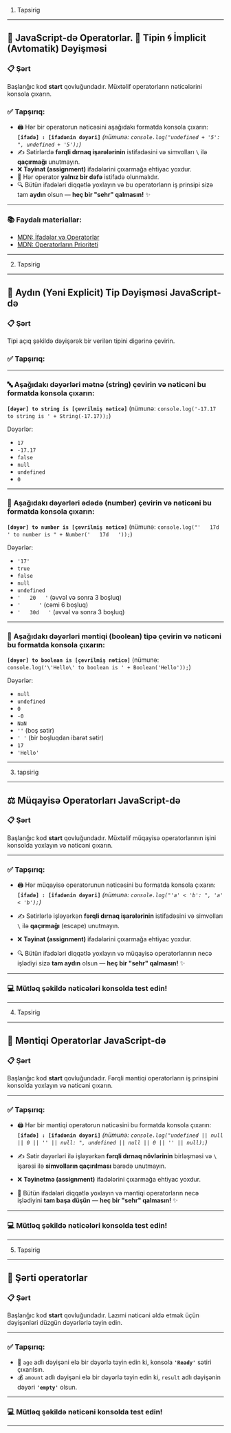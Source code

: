 1) Tapsirig


---

## 🧮 JavaScript-də Operatorlar. 🧠 Tipin 🌀 İmplicit (Avtomatik) Dəyişməsi

### 📋 **Şərt**

Başlanğıc kod **start** qovluğundadır. Müxtəlif operatorların nəticələrini konsola çıxarın.

### ✅ **Tapşırıq:**

* 🖨️ Hər bir operatorun nəticəsini aşağıdakı formatda konsola çıxarın:
  **`[ifadə] : [ifadənin dəyəri]`**
  *(nümunə: `console.log("undefined + '5': ", undefined + '5');`)*
* ✍️ Sətirlərdə **fərqli dırnaq işarələrinin** istifadəsini və simvolları `\` ilə **qaçırmağı** unutmayın.
* ❌ **Təyinat (assignment)** ifadələrini çıxarmağa ehtiyac yoxdur.
* 🔁 Hər operator **yalnız bir dəfə** istifadə olunmalıdır.
* 🔍 Bütün ifadələri diqqətlə yoxlayın və bu operatorların iş prinsipi sizə tam **aydın** olsun — **heç bir "sehr" qalmasın!** ✨

---

### 📚 **Faydalı materiallar:**

* [MDN: İfadələr və Operatorlar](https://developer.mozilla.org/ru/docs/Web/JavaScript/Guide/Expressions_and_Operators)
* [MDN: Operatorların Prioriteti](https://developer.mozilla.org/ru/docs/Web/JavaScript/Reference/Operators/Operator_Precedence)

---

2) Tapsirig



---

## 🧾 Aydın (Yəni **Explicit**) Tip Dəyişməsi JavaScript-də

### 📋 **Şərt**

Tipi açıq şəkildə dəyişərək bir verilən tipini digərinə çevirin.

### ✅ **Tapşırıq:**

---

### 🔤 **Aşağıdakı dəyərləri mətnə (string) çevirin və nəticəni bu formatda konsola çıxarın:**

**`[dəyər] to string is [çevrilmiş nəticə]`**
(nümunə: `console.log('-17.17 to string is ' + String(-17.17));`)

Dəyərlər:

* `17`
* `-17.17`
* `false`
* `null`
* `undefined`
* `0`

---

### 🔢 **Aşağıdakı dəyərləri ədədə (number) çevirin və nəticəni bu formatda konsola çıxarın:**

**`[dəyər] to number is [çevrilmiş nəticə]`**
(nümunə: `console.log("'   17d   ' to number is " + Number('   17d   '));`)

Dəyərlər:

* `'17'`
* `true`
* `false`
* `null`
* `undefined`
* `'   20   '` (əvvəl və sonra 3 boşluq)
* `'      '` (cəmi 6 boşluq)
* `'   30d   '` (əvvəl və sonra 3 boşluq)

---

### 🔁 **Aşağıdakı dəyərləri məntiqi (boolean) tipə çevirin və nəticəni bu formatda konsola çıxarın:**

**`[dəyər] to boolean is [çevrilmiş nəticə]`**
(nümunə: `console.log('\'Hello\' to boolean is ' + Boolean('Hello'));`)

Dəyərlər:

* `null`
* `undefined`
* `0`
* `-0`
* `NaN`
* `''` (boş sətir)
* `' '` (bir boşluqdan ibarət sətir)
* `17`
* `'Hello'`

---

3) tapsirig

---

## ⚖️ Müqayisə Operatorları JavaScript-də

### 📋 **Şərt**

Başlanğıc kod **start** qovluğundadır. Müxtəlif müqayisə operatorlarının işini konsolda yoxlayın və nəticəni çıxarın.

---

### ✅ **Tapşırıq:**

* 🖨️ Hər müqayisə operatorunun nəticəsini bu formatda konsola çıxarın:
  **`[ifadə] : [ifadənin dəyəri]`**
  *(nümunə: `console.log("'a' < 'b': ", 'a' < 'b');`)*

* ✍️ Sətirlərlə işləyərkən **fərqli dırnaq işarələrinin** istifadəsini və simvolları `\` ilə **qaçırmağı** (escape) unutmayın.

* ❌ **Təyinat (assignment)** ifadələrini çıxarmağa ehtiyac yoxdur.

* 🔍 Bütün ifadələri diqqətlə yoxlayın və müqayisə operatorlarının necə işlədiyi sizə **tam aydın** olsun — **heç bir "sehr" qalmasın!** ✨

---

### 💻 **Mütləq şəkildə nəticələri konsolda test edin!**

---

4) Tapsirig

---

## 🔀 Məntiqi Operatorlar JavaScript-də

### 📋 **Şərt**

Başlanğıc kod **start** qovluğundadır. Fərqli məntiqi operatorların iş prinsipini konsolda yoxlayın və nəticəni çıxarın.

---

### ✅ **Tapşırıq:**

* 🖨️ Hər bir məntiqi operatorun nəticəsini bu formatda konsola çıxarın:
  **`[ifadə] : [ifadənin dəyəri]`**
  *(nümunə: `console.log("undefined || null || 0 || '' || null: ", undefined || null || 0 || '' || null);`)*

* ✍️ Sətir dəyərləri ilə işləyərkən **fərqli dırnaq növlərinin** birləşməsi və `\` işarəsi ilə **simvolların qaçırılması** barədə unutmayın.

* ❌ **Təyinetmə (assignment)** ifadələrini çıxarmağa ehtiyac yoxdur.

* 🧠 Bütün ifadələri diqqətlə yoxlayın və məntiqi operatorların necə işlədiyini **tam başa düşün** — **heç bir "sehr" qalmasın!** ✨

---

### 💻 **Mütləq şəkildə nəticələri konsolda test edin!**

---

5) Tapsirig

---

## 🔁 Şərti operatorlar

### 📋 **Şərt**

Başlanğıc kod **start** qovluğundadır. Lazımi nəticəni əldə etmək üçün dəyişənləri düzgün dəyərlərlə təyin edin.

---

### ✅ **Tapşırıq:**

* 🧍 `age` adlı dəyişəni elə bir dəyərlə təyin edin ki, konsola **`'Ready'`** sətiri çıxarılsın.
* 💰 `amount` adlı dəyişəni elə bir dəyərlə təyin edin ki, `result` adlı dəyişənin dəyəri **`'empty'`** olsun.

---

### 💻 Mütləq şəkildə nəticəni konsolda test edin!

---

